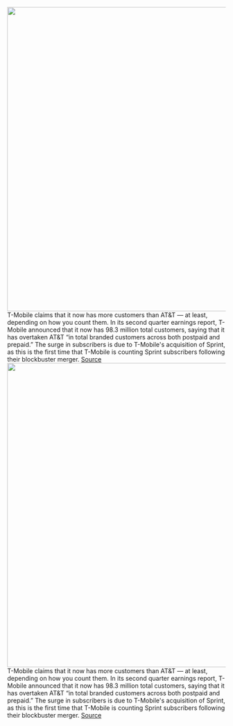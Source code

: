 <img src='https://cdn.vox-cdn.com/thumbor/SJEDbROGJxJgZ0fgJ0g0JbcyuOA=/0x0:2040x1360/1200x800/filters:focal(857x517:1183x843)/cdn.vox-cdn.com/uploads/chorus_image/image/67168410/acastro_191108_1777_t-mobile_0002.0.0.jpg' width='700px' /><br/>
T-Mobile claims that it now has more customers than AT&T — at least, depending on how you count them. In its second quarter earnings report, T-Mobile announced that it now has 98.3 million total customers, saying that it has overtaken AT&T “in total branded customers across both postpaid and prepaid.” The surge in subscribers is due to T-Mobile's acquisition of Sprint, as this is the first time that T-Mobile is counting Sprint subscribers following their blockbuster merger.
<a href='https://www.theverge.com/2020/8/6/21357737/t-mobile-att-bigger-number-2-wireless-carrier-earnings'> Source <a/><img src='https://cdn.vox-cdn.com/thumbor/SJEDbROGJxJgZ0fgJ0g0JbcyuOA=/0x0:2040x1360/1200x800/filters:focal(857x517:1183x843)/cdn.vox-cdn.com/uploads/chorus_image/image/67168410/acastro_191108_1777_t-mobile_0002.0.0.jpg' width='700px' /><br/>
T-Mobile claims that it now has more customers than AT&T — at least, depending on how you count them. In its second quarter earnings report, T-Mobile announced that it now has 98.3 million total customers, saying that it has overtaken AT&T “in total branded customers across both postpaid and prepaid.” The surge in subscribers is due to T-Mobile's acquisition of Sprint, as this is the first time that T-Mobile is counting Sprint subscribers following their blockbuster merger.
<a href='https://www.theverge.com/2020/8/6/21357737/t-mobile-att-bigger-number-2-wireless-carrier-earnings'> Source <a/>
